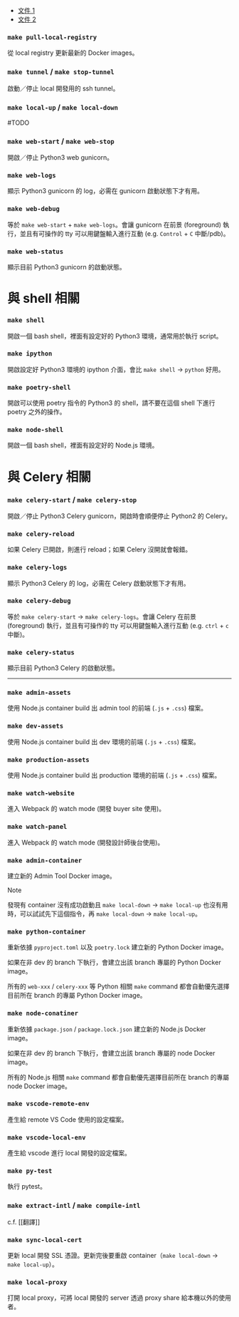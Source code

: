 - [文件 1](https://paper.dropbox.com/doc/Python-3---B1Nt4b8m9ercJm3gSz3eXQ4oAg-vppbyr3tvi9pgr6BSx8tk)
- [文件 2](https://sites.google.com/pinkoi.com/epd-wiki/home/dev-guide/for-backend-engineers/%E9%96%8B%E7%99%BC%E6%B5%81%E7%A8%8B/%E6%B8%AC%E8%A9%A6%E7%92%B0%E5%A2%83-make-%E9%96%8B%E7%99%BC%E6%8C%87%E4%BB%A4)

### `make pull-local-registry`

從 local registry 更新最新的 Docker images。

### `make tunnel` / `make stop-tunnel`

啟動／停止 local 開發用的 ssh tunnel。

### `make local-up` / `make local-down`

#TODO 

### `make web-start` / `make web-stop`

開啟／停止 Python3 web gunicorn。

### `make web-logs`

顯示 Python3 gunicorn 的 log，必需在 gunicorn 啟動狀態下才有用。

### `make web-debug`

等於 `make web-start` + `make web-logs`。會讓 gunicorn 在前景 (foreground) 執行，並且有可操作的 tty 可以用鍵盤輸入進行互動 (e.g. `Control` + `C` 中斷/pdb)。

### `make web-status`

顯示目前 Python3 gunicorn 的啟動狀態。

# 與 shell 相關

### `make shell`

開啟一個 bash shell，裡面有設定好的 Python3 環境，通常用於執行 script。

### `make ipython`

開啟設定好 Python3 環境的 ipython 介面，會比 `make shell` $\rightarrow$ `python` 好用。

### `make poetry-shell`

開啟可以使用 poetry 指令的 Python3 的 shell，請不要在這個 shell 下進行 poetry 之外的操作。

### `make node-shell`

開啟一個 bash shell，裡面有設定好的 Node.js 環境。

# 與 Celery 相關

### `make celery-start` / `make celery-stop`

開啟／停止 Python3 Celery gunicorn，開啟時會順便停止 Python2 的 Celery。

### `make celery-reload`

如果 Celery 已開啟，則進行 reload；如果 Celery 沒開就會報錯。

### `make celery-logs`

顯示 Python3 Celery 的 log，必需在 Celery 啟動狀態下才有用。

### `make celery-debug`

等於 `make celery-start` $\rightarrow$ `make celery-logs`。會讓 Celery 在前景 (foreground) 執行，並且有可操作的 tty 可以用鍵盤輸入進行互動 (e.g. `ctrl` + `c` 中斷)。

### `make celery-status`

顯示目前 Python3 Celery 的啟動狀態。

---

### `make admin-assets`

使用 Node.js container build 出 admin tool 的前端 (`.js` + `.css`) 檔案。

### `make dev-assets`

使用 Node.js container build 出 dev 環境的前端 (`.js` + `.css`) 檔案。

### `make production-assets`

使用 Node.js container build 出 production 環境的前端 (`.js` + `.css`) 檔案。

### `make watch-website`

進入 Webpack 的 watch mode (開發 buyer site 使用)。

### `make watch-panel`

進入 Webpack 的 watch mode (開發設計師後台使用)。

### `make admin-container`

建立新的 Admin Tool Docker image。

>[!Note]
>發現有 container 沒有成功啟動且 `make local-down` $\rightarrow$ `make local-up` 也沒有用時，可以試試先下這個指令，再 `make local-down` $\rightarrow$ `make local-up`。

### `make python-container`

重新依據 `pyproject.toml` 以及 `poetry.lock` 建立新的 Python Docker image。

如果在非 dev 的 branch 下執行，會建立出該 branch 專屬的 Python Docker image。

所有的 `web-xxx` / `celery-xxx` 等 Python 相關 `make` command 都會自動優先選擇目前所在 branch 的專屬 Python Docker image。

### `make node-conatiner`

重新依據 `package.json` / `package.lock.json` 建立新的 Node.js Docker image。

如果在非 dev 的 branch 下執行，會建立出該 branch 專屬的 node Docker image。

所有的 Node.js 相關 `make` command 都會自動優先選擇目前所在 branch 的專屬 node Docker image。

### `make vscode-remote-env`

產生給 remote VS Code 使用的設定檔案。

### `make vscode-local-env`

產生給 vscode 進行 local 開發的設定檔案。

### `make py-test`

執行 pytest。

### `make extract-intl` / `make compile-intl`

c.f. [[翻譯]]

### `make sync-local-cert`

更新 local 開發 SSL 憑證。更新完後要重啟 container（`make local-down` $\rightarrow$ `make local-up`）。

### `make local-proxy`

打開 local proxy，可將 local 開發的 server 透過 proxy share 給本機以外的使用者。
